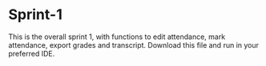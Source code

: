 Sprint-1
========
This is the overall sprint 1, with functions to edit attendance, mark attendance, export grades and transcript. Download this file and run in your preferred IDE.
